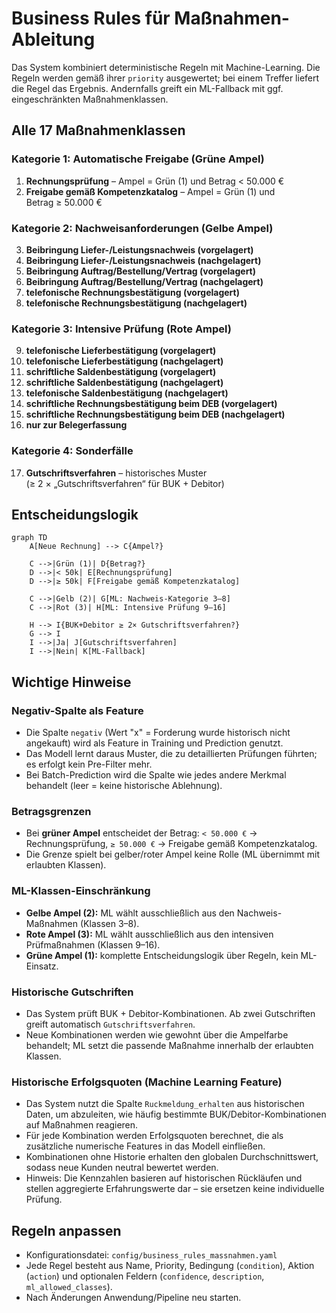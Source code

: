 # Business Rules für Maßnahmen-Ableitung

Das System kombiniert deterministische Regeln mit Machine-Learning. Die Regeln werden gemäß ihrer `priority` ausgewertet; bei einem Treffer liefert die Regel das Ergebnis. Andernfalls greift ein ML-Fallback mit ggf. eingeschränkten Maßnahmenklassen.

## Alle 17 Maßnahmenklassen

### Kategorie 1: Automatische Freigabe (Grüne Ampel)
1. **Rechnungsprüfung** – Ampel = Grün (1) und Betrag < 50.000 €
2. **Freigabe gemäß Kompetenzkatalog** – Ampel = Grün (1) und Betrag ≥ 50.000 €

### Kategorie 2: Nachweisanforderungen (Gelbe Ampel)
3. **Beibringung Liefer-/Leistungsnachweis (vorgelagert)**
4. **Beibringung Liefer-/Leistungsnachweis (nachgelagert)**
5. **Beibringung Auftrag/Bestellung/Vertrag (vorgelagert)**
6. **Beibringung Auftrag/Bestellung/Vertrag (nachgelagert)**
7. **telefonische Rechnungsbestätigung (vorgelagert)**
8. **telefonische Rechnungsbestätigung (nachgelagert)**

### Kategorie 3: Intensive Prüfung (Rote Ampel)
9. **telefonische Lieferbestätigung (vorgelagert)**
10. **telefonische Lieferbestätigung (nachgelagert)**
11. **schriftliche Saldenbestätigung (vorgelagert)**
12. **schriftliche Saldenbestätigung (nachgelagert)**
13. **telefonische Saldenbestätigung (nachgelagert)**
14. **schriftliche Rechnungsbestätigung beim DEB (vorgelagert)**
15. **schriftliche Rechnungsbestätigung beim DEB (nachgelagert)**
16. **nur zur Belegerfassung**

### Kategorie 4: Sonderfälle
17. **Gutschriftsverfahren** – historisches Muster (≥ 2 × „Gutschriftsverfahren“ für BUK + Debitor)

## Entscheidungslogik

```mermaid
graph TD
    A[Neue Rechnung] --> C{Ampel?}

    C -->|Grün (1)| D{Betrag?}
    D -->|< 50k| E[Rechnungsprüfung]
    D -->|≥ 50k| F[Freigabe gemäß Kompetenzkatalog]

    C -->|Gelb (2)| G[ML: Nachweis-Kategorie 3–8]
    C -->|Rot (3)| H[ML: Intensive Prüfung 9–16]

    H --> I{BUK+Debitor ≥ 2× Gutschriftsverfahren?}
    G --> I
    I -->|Ja| J[Gutschriftsverfahren]
    I -->|Nein| K[ML-Fallback]
```

## Wichtige Hinweise

### Negativ-Spalte als Feature
- Die Spalte `negativ` (Wert "x" = Forderung wurde historisch nicht angekauft) wird als Feature in Training und Prediction genutzt.
- Das Modell lernt daraus Muster, die zu detaillierten Prüfungen führten; es erfolgt kein Pre-Filter mehr.
- Bei Batch-Prediction wird die Spalte wie jedes andere Merkmal behandelt (leer = keine historische Ablehnung).

### Betragsgrenzen
- Bei **grüner Ampel** entscheidet der Betrag: `< 50.000 €` → Rechnungsprüfung, `≥ 50.000 €` → Freigabe gemäß Kompetenzkatalog.
- Die Grenze spielt bei gelber/roter Ampel keine Rolle (ML übernimmt mit erlaubten Klassen).

### ML-Klassen-Einschränkung
- **Gelbe Ampel (2):** ML wählt ausschließlich aus den Nachweis-Maßnahmen (Klassen 3–8).
- **Rote Ampel (3):** ML wählt ausschließlich aus den intensiven Prüfmaßnahmen (Klassen 9–16).
- **Grüne Ampel (1):** komplette Entscheidungslogik über Regeln, kein ML-Einsatz.

### Historische Gutschriften
- Das System prüft BUK + Debitor-Kombinationen. Ab zwei Gutschriften greift automatisch `Gutschriftsverfahren`.
- Neue Kombinationen werden wie gewohnt über die Ampelfarbe behandelt; ML setzt die passende Maßnahme innerhalb der erlaubten Klassen.

### Historische Erfolgsquoten (Machine Learning Feature)
- Das System nutzt die Spalte `Ruckmeldung_erhalten` aus historischen Daten, um abzuleiten, wie häufig bestimmte BUK/Debitor-Kombinationen auf Maßnahmen reagieren.
- Für jede Kombination werden Erfolgsquoten berechnet, die als zusätzliche numerische Features in das Modell einfließen.
- Kombinationen ohne Historie erhalten den globalen Durchschnittswert, sodass neue Kunden neutral bewertet werden.
- Hinweis: Die Kennzahlen basieren auf historischen Rückläufen und stellen aggregierte Erfahrungswerte dar – sie ersetzen keine individuelle Prüfung.

## Regeln anpassen

- Konfigurationsdatei: `config/business_rules_massnahmen.yaml`
- Jede Regel besteht aus Name, Priority, Bedingung (`condition`), Aktion (`action`) und optionalen Feldern (`confidence`, `description`, `ml_allowed_classes`).
- Nach Änderungen Anwendung/Pipeline neu starten.
